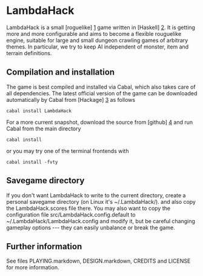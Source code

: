 LambdaHack
==========

LambdaHack is a small [roguelike] [1] game written in [Haskell] [2].
It is getting more and more configurable and aims to become a flexible
rouguelike engine, suitable for large and small dungeon crawling games
of arbitrary themes. In particular, we try to keep AI independent
of monster, item and terrain definitions.


Compilation and installation
----------------------------

The game is best compiled and installed via Cabal, which also takes care
of all dependencies. The latest official version of the game can be downloaded
automatically by Cabal from [Hackage] [3] as follows

    cabal install LambdaHack

For a more current snapshot, download the source from [github] [4]
and run Cabal from the main directory

    cabal install

or you may try one of the terminal frontends with

    cabal install -fvty


Savegame directory
------------------

If you don't want LambdaHack to write to the current directory,
create a personal savegame directory (on Linux it's ~/.LambdaHack/).
and also copy the LambdaHack.scores file there. You may also want to
copy the configuration file src/LambdaHack.config.default to
~/.LambdaHack/LambdaHack.config and modify it, but be careful changing
gameplay options --- they can easily unbalance or break the game.


Further information
-------------------

See files PLAYING.markdown, DESIGN.markdown, CREDITS and LICENSE
for more information.



[1]: http://roguebasin.roguelikedevelopment.org/index.php?title=Berlin_Interpretation
[2]: http://www.haskell.org/
[3]: http://hackage.haskell.org/package/LambdaHack
[4]: http://github.com/kosmikus/LambdaHack
